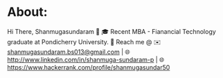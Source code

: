 # About:
Hi There, Shanmugasundaram 👋
🎓 Recent MBA - Fianancial Technology graduate at Pondicherry University.
📱 Reach me @ ✉️shanmugasundaram.bs013@gmail.com | 🌐http://www.linkedin.com/in/shanmuga-sundaram-p | 🌐https://www.hackerrank.com/profile/shanmugasundar50
